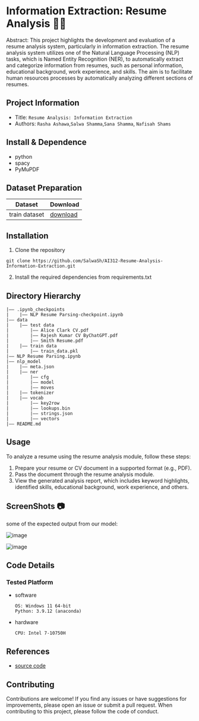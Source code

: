 Information Extraction: Resume Analysis 📑💼
===
Abstract: This project highlights the development and evaluation of a resume analysis system, particularly in information extraction. The resume analysis system utilizes one of the Natural Language Processing (NLP) tasks, which is Named Entity Recognition (NER), to automatically extract and categorize information from resumes, such as personal information, educational background, work experience, and skills. The aim is to facilitate human resources processes by automatically analyzing different sections of resumes. 

## Project Information
- Title:  `Resume Analysis: Information Extraction `
- Authors:  `Rasha Ashawa`,`Salwa Shamma`,`Sana Shamma`, `Nafisah Shams`

## Install & Dependence
- python
- spacy
- PyMuPDF

## Dataset Preparation
| Dataset | Download |
| ---     | ---   |
| train dataset | [download](https://github.com/laxmimerit/CV-Parsing-using-Spacy-3) |

## Installation
1. Clone the repository
```
git clone https://github.com/SalwaSh/AI312-Resume-Analysis-Information-Extraction.git
```
2. Install the required dependencies from requirements.txt

## Directory Hierarchy
```
|—— .ipynb_checkpoints
|    |—— NLP Resume Parsing-checkpoint.ipynb
|—— data
|    |—— test data
|        |—— Alice Clark CV.pdf
|        |—— Rajesh Kumar CV ByChatGPT.pdf
|        |—— Smith Resume.pdf
|    |—— train data
|        |—— train_data.pkl
|—— NLP Resume Parsing.ipynb
|—— nlp_model
|    |—— meta.json
|    |—— ner
|        |—— cfg
|        |—— model
|        |—— moves
|    |—— tokenizer
|    |—— vocab
|        |—— key2row
|        |—— lookups.bin
|        |—— strings.json
|        |—— vectors
|—— README.md
```

## Usage

To analyze a resume using the resume analysis module, follow these steps:

1. Prepare your resume or CV document in a supported format (e.g., PDF).
2. Pass the document through the resume analysis module.
3. View the generated analysis report, which includes keyword highlights, identified skills, educational background, work experience, and others.

## ScreenShots 📷

some of the expected output from our model:

![image](https://github.com/SalwaSh/AI312-Resume-Analysis-Information-Extraction/assets/97047182/87cc7ead-8f1d-4d26-8c3a-6b08e85e70dd)

![image](https://github.com/SalwaSh/AI312-Resume-Analysis-Information-Extraction/assets/97047182/f6e46afc-9f04-49a9-baa0-7da277749f6b)


## Code Details
### Tested Platform
- software
  ```
  OS: Windows 11 64-bit 
  Python: 3.9.12 (anaconda)
  ```
- hardware
  ```
  CPU: Intel 7-10750H
  ```

## References
- [source code](https://github.com/laxmimerit/CV-Parsing-using-Spacy-3)

## Contributing
Contributions are welcome! If you find any issues or have suggestions for improvements, please open an issue or submit a pull request. When contributing to this project, please follow the code of conduct.

